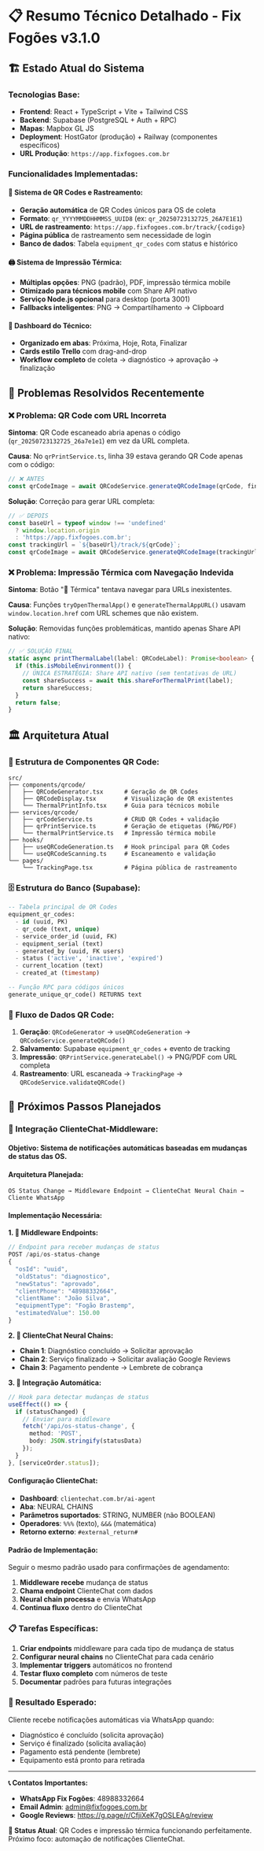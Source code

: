 # 📋 Resumo Técnico Detalhado - Fix Fogões v3.1.0

## 🏗️ Estado Atual do Sistema

### Tecnologias Base:
- **Frontend**: React + TypeScript + Vite + Tailwind CSS
- **Backend**: Supabase (PostgreSQL + Auth + RPC)
- **Mapas**: Mapbox GL JS
- **Deployment**: HostGator (produção) + Railway (componentes específicos)
- **URL Produção**: `https://app.fixfogoes.com.br`

### Funcionalidades Implementadas:

#### 🎯 Sistema de QR Codes e Rastreamento:
- **Geração automática** de QR Codes únicos para OS de coleta
- **Formato**: `qr_YYYYMMDDHHMMSS_UUID8` (ex: `qr_20250723132725_26A7E1E1`)
- **URL de rastreamento**: `https://app.fixfogoes.com.br/track/{codigo}`
- **Página pública** de rastreamento sem necessidade de login
- **Banco de dados**: Tabela `equipment_qr_codes` com status e histórico

#### 🖨️ Sistema de Impressão Térmica:
- **Múltiplas opções**: PNG (padrão), PDF, impressão térmica mobile
- **Otimizado para técnicos mobile** com Share API nativo
- **Serviço Node.js opcional** para desktop (porta 3001)
- **Fallbacks inteligentes**: PNG → Compartilhamento → Clipboard

#### 📱 Dashboard do Técnico:
- **Organizado em abas**: Próxima, Hoje, Rota, Finalizar
- **Cards estilo Trello** com drag-and-drop
- **Workflow completo** de coleta → diagnóstico → aprovação → finalização

## 🔧 Problemas Resolvidos Recentemente

### ❌ Problema: QR Code com URL Incorreta
**Sintoma**: QR Code escaneado abria apenas o código (`qr_20250723132725_26a7e1e1`) em vez da URL completa.

**Causa**: No `qrPrintService.ts`, linha 39 estava gerando QR Code apenas com o código:
```typescript
// ❌ ANTES
const qrCodeImage = await QRCodeService.generateQRCodeImage(qrCode, finalConfig.qrSize * 4);
```

**Solução**: Correção para gerar URL completa:
```typescript
// ✅ DEPOIS
const baseUrl = typeof window !== 'undefined'
  ? window.location.origin
  : 'https://app.fixfogoes.com.br';
const trackingUrl = `${baseUrl}/track/${qrCode}`;
const qrCodeImage = await QRCodeService.generateQRCodeImage(trackingUrl, finalConfig.qrSize * 4);
```

### ❌ Problema: Impressão Térmica com Navegação Indevida
**Sintoma**: Botão "📱 Térmica" tentava navegar para URLs inexistentes.

**Causa**: Funções `tryOpenThermalApp()` e `generateThermalAppURL()` usavam `window.location.href` com URL schemes que não existem.

**Solução**: Removidas funções problemáticas, mantido apenas Share API nativo:
```typescript
// ✅ SOLUÇÃO FINAL
static async printThermalLabel(label: QRCodeLabel): Promise<boolean> {
  if (this.isMobileEnvironment()) {
    // ÚNICA ESTRATÉGIA: Share API nativo (sem tentativas de URL)
    const shareSuccess = await this.shareForThermalPrint(label);
    return shareSuccess;
  }
  return false;
}
```

## 🏛️ Arquitetura Atual

### 📁 Estrutura de Componentes QR Code:
```
src/
├── components/qrcode/
│   ├── QRCodeGenerator.tsx      # Geração de QR Codes
│   ├── QRCodeDisplay.tsx        # Visualização de QR existentes
│   └── ThermalPrintInfo.tsx     # Guia para técnicos mobile
├── services/qrcode/
│   ├── qrCodeService.ts         # CRUD QR Codes + validação
│   ├── qrPrintService.ts        # Geração de etiquetas (PNG/PDF)
│   └── thermalPrintService.ts   # Impressão térmica mobile
├── hooks/
│   ├── useQRCodeGeneration.ts   # Hook principal para QR Codes
│   └── useQRCodeScanning.ts     # Escaneamento e validação
└── pages/
    └── TrackingPage.tsx         # Página pública de rastreamento
```

### 🗄️ Estrutura do Banco (Supabase):
```sql
-- Tabela principal de QR Codes
equipment_qr_codes:
  - id (uuid, PK)
  - qr_code (text, unique)
  - service_order_id (uuid, FK)
  - equipment_serial (text)
  - generated_by (uuid, FK users)
  - status ('active', 'inactive', 'expired')
  - current_location (text)
  - created_at (timestamp)

-- Função RPC para códigos únicos
generate_unique_qr_code() RETURNS text
```

### 🔄 Fluxo de Dados QR Code:
1. **Geração**: `QRCodeGenerator` → `useQRCodeGeneration` → `QRCodeService.generateQRCode()`
2. **Salvamento**: Supabase `equipment_qr_codes` + evento de tracking
3. **Impressão**: `QRPrintService.generateLabel()` → PNG/PDF com URL completa
4. **Rastreamento**: URL escaneada → `TrackingPage` → `QRCodeService.validateQRCode()`

## 🚀 Próximos Passos Planejados

### 🤖 Integração ClienteChat-Middleware:

#### Objetivo: Sistema de notificações automáticas baseadas em mudanças de status das OS.

#### Arquitetura Planejada:
```
OS Status Change → Middleware Endpoint → ClienteChat Neural Chain → Cliente WhatsApp
```

#### Implementação Necessária:

**1. 📡 Middleware Endpoints:**
```typescript
// Endpoint para receber mudanças de status
POST /api/os-status-change
{
  "osId": "uuid",
  "oldStatus": "diagnostico",
  "newStatus": "aprovado",
  "clientPhone": "48988332664",
  "clientName": "João Silva",
  "equipmentType": "Fogão Brastemp",
  "estimatedValue": 150.00
}
```

**2. 🧠 ClienteChat Neural Chains:**
- **Chain 1**: Diagnóstico concluído → Solicitar aprovação
- **Chain 2**: Serviço finalizado → Solicitar avaliação Google Reviews
- **Chain 3**: Pagamento pendente → Lembrete de cobrança

**3. 🔗 Integração Automática:**
```typescript
// Hook para detectar mudanças de status
useEffect(() => {
  if (statusChanged) {
    // Enviar para middleware
    fetch('/api/os-status-change', {
      method: 'POST',
      body: JSON.stringify(statusData)
    });
  }
}, [serviceOrder.status]);
```

#### Configuração ClienteChat:
- **Dashboard**: `clientechat.com.br/ai-agent`
- **Aba**: NEURAL CHAINS
- **Parâmetros suportados**: STRING, NUMBER (não BOOLEAN)
- **Operadores**: `%%%` (texto), `&&&` (matemática)
- **Retorno externo**: `#external_return#`

#### Padrão de Implementação:
Seguir o mesmo padrão usado para confirmações de agendamento:
1. **Middleware recebe** mudança de status
2. **Chama endpoint** ClienteChat com dados
3. **Neural chain processa** e envia WhatsApp
4. **Continua fluxo** dentro do ClienteChat

### 📋 Tarefas Específicas:
1. **Criar endpoints** middleware para cada tipo de mudança de status
2. **Configurar neural chains** no ClienteChat para cada cenário
3. **Implementar triggers** automáticos no frontend
4. **Testar fluxo completo** com números de teste
5. **Documentar** padrões para futuras integrações

### 🎯 Resultado Esperado:
Cliente recebe notificações automáticas via WhatsApp quando:
- Diagnóstico é concluído (solicita aprovação)
- Serviço é finalizado (solicita avaliação)
- Pagamento está pendente (lembrete)
- Equipamento está pronto para retirada

---

**📞 Contatos Importantes:**
- **WhatsApp Fix Fogões**: 48988332664
- **Email Admin**: admin@fixfogoes.com.br
- **Google Reviews**: https://g.page/r/CfjiXeK7gOSLEAg/review

**🔧 Status Atual**: QR Codes e impressão térmica funcionando perfeitamente. Próximo foco: automação de notificações ClienteChat.
